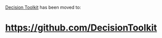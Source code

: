 [Decision Toolkit](https://github.com/DecisionToolkit) has been moved to: 
# https://github.com/DecisionToolkit
